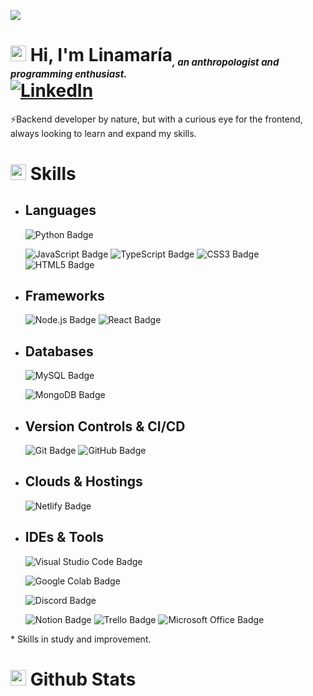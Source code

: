 [![](https://visitcount.itsvg.in/api?id=jeffdevx&icon=0&color=0)](https://visitcount.itsvg.in)<br>
# <img src="https://media.giphy.com/media/TEnXkcsHrP4YedChhA/giphy.gif" width ="25"> <b>Hi, I'm Linamaría<sub style="font-size: 15px; font-style: italic">, an anthropologist and programming enthusiast.</sub><br> [![LinkedIn](https://img.shields.io/badge/Jeferson%20Ferreira-%230077B5.svg?logo=linkedin&logoColor=white)](https://linkedin.com/in/linamariamartinez)</b>

⚡Backend developer by nature, but with a curious eye for the frontend, always looking to learn and expand my skills.<br>

# <img src="https://media2.giphy.com/media/QssGEmpkyEOhBCb7e1/giphy.gif?cid=ecf05e47a0n3gi1bfqntqmob8g9aid1oyj2wr3ds3mg700bl&rid=giphy.gif" width ="25"> <b>Skills</b>

- ## Languages
    <!--![C++ Badge](https://img.shields.io/badge/C++-%2300599C.svg?logo=c%2B%2B&logoColor=white&style=flat)-->
    <!--![Delphi Badge](https://img.shields.io/badge/Delphi-EE1F35?logo=delphi&logoColor=fff&style=flat)-->
    ![Python Badge](https://custom-icon-badges.demolab.com/badge/Python-000.svg?logo=python-colorful)
    <!--![Java Badge](https://custom-icon-badges.demolab.com/badge/Java-ED8B00.svg?logo=java-colorful)-->
    ![JavaScript Badge](https://img.shields.io/badge/Javascript*-%23323330.svg?&logo=javascript&logoColor=%23F7DF1E&style=flat)
    ![TypeScript Badge](https://img.shields.io/badge/TypeScript*-3178C6?logo=typescript&logoColor=fff&style=flat)
    ![CSS3 Badge](https://img.shields.io/badge/CSS3*-%231572B6.svg?&logo=css3&logoColor=white&style=flat)
    ![HTML5 Badge](https://img.shields.io/badge/HTML5*-%23E34F26.svg?&logo=html5&logoColor=white&style=flat)

- ## Frameworks
    <!--![Django Badge](https://img.shields.io/badge/Django-%23092E20.svg?&logo=django&logoColor=white&style=flat)-->
    <!--![DjangoREST Badge](https://img.shields.io/badge/Django-REST*-ff1709?&logo=django&logoColor=white&color=ff1709&labelColor=gray&style=flat) -->
    <!--![Flask Badge](https://img.shields.io/badge/Flask-%23000.svg?&logo=flask&logoColor=white&style=flat)-->
    <!--![Spring Badge](https://img.shields.io/badge/Spring-%236DB33F.svg?&logo=spring&logoColor=white&style=flat)-->
    ![Node.js Badge](https://img.shields.io/badge/Node.js*-393?logo=nodedotjs&logoColor=fff&style=flat)
    ![React Badge](https://img.shields.io/badge/React*-%2320232a.svg?&logo=react&logoColor=%2361DAFB&style=flat)
    <!--![Selenium Badge](https://img.shields.io/badge/Selenium-43B02A?logo=selenium&logoColor=fff&style=flat)-->

- ## Databases
    ![MySQL Badge](https://img.shields.io/badge/MySQL-%2300f.svg?&logo=mysql&logoColor=white&style=flat)
    <!--![Firebird Badge](https://custom-icon-badges.demolab.com/badge/Firebird-gray.svg?logo=firebird) -->
    ![MongoDB Badge](https://img.shields.io/badge/MongoDB-%234ea94b.svg?&logo=mongodb&logoColor=white&style=flat)
    <!--![Redis Badge](https://img.shields.io/badge/Redis*-%23DD0031.svg?&logo=redis&logoColor=white&style=flat) -->
    <!--![Postgres Badge](https://img.shields.io/badge/Postgres-%23316192.svg?&logo=postgresql&logoColor=white&style=flat) -->
    <!--![SQLite Badge](https://img.shields.io/badge/SQLite-%2307405e.svg?&logo=sqlite&logoColor=white&style=flat)-->
    <!--![Firebase Badge](https://img.shields.io/badge/Firebase*-%23039BE5.svg?&logo=firebase&style=flat) -->

- ## Version Controls & CI/CD
    ![Git Badge](https://img.shields.io/badge/Git-F05032?logo=git&logoColor=fff&style=flat)
    ![GitHub Badge](https://img.shields.io/badge/GitHub-181717?logo=github&logoColor=fff&style=flat)
    <!--![Git Extensions Badge](https://img.shields.io/badge/Git%20Extensions-212121?logo=gitextensions&logoColor=fff&style=flat)-->
    <!--![TortoiseSVN Badge](https://custom-icon-badges.demolab.com/badge/TortoiseSVN-89A3CC.svg?logo=tortoisesvn&logoColor=fff)-->
    <!--![Jenkins Badge](https://img.shields.io/badge/Jenkins-%232C5263.svg?&logo=jenkins&logoColor=white&style=flat) -->
    <!--![Docker Badge](https://img.shields.io/badge/Docker*-2496ED?logo=docker&logoColor=fff&style=flat)-->
    <!--![Azure DevOps Badge](https://img.shields.io/badge/Azure%20DevOps-0078D7?logo=azuredevops&logoColor=fff&style=flat)-->

- ## Clouds & Hostings
    ![Netlify Badge](https://img.shields.io/badge/Netlify-%23000000.svg?&logo=netlify&logoColor=00C7B7&style=flat)
    <!--![Heroku Badge](https://img.shields.io/badge/Heroku-%23430098.svg?&logo=heroku&logoColor=white&style=flat) -->
    <!--![Apache Badge](https://img.shields.io/badge/Apache-C71A36?&logo=Apache&logoColor=white&style=flat) -->
    <!--![Gunicorn Badge](https://img.shields.io/badge/Gunicorn-499848?logo=gunicorn&logoColor=fff&style=flat)-->

- ## IDEs & Tools
    ![Visual Studio Code Badge](https://img.shields.io/badge/Visual%20Studio%20Code-007ACC?logo=visualstudiocode&logoColor=fff&style=flat)
    <!--![PyCharm Badge](https://img.shields.io/badge/PyCharm-000?logo=pycharm&logoColor=fff&style=flat)-->
    <!--![IntelliJ IDEA Badge](https://img.shields.io/badge/IntelliJ%20IDEA-000?logo=intellijidea&logoColor=fff&style=flat)-->
    <!--![Jupyter Badge](https://img.shields.io/badge/Jupyter-F37626?logo=jupyter&logoColor=fff&style=flat)-->
    <!--![Sublime Text Badge](https://img.shields.io/badge/Sublime%20Text-FF9800?logo=sublimetext&logoColor=fff&style=flat)-->
    <!--![Embarcadero Badge](https://img.shields.io/badge/Embarcadero-ED1F35?logo=embarcadero&logoColor=fff&style=flat)-->
    ![Google Colab Badge](https://img.shields.io/badge/Google%20Colab-F9AB00?logo=googlecolab&logoColor=fff&style=flat)
    <!--![DBeaver Badge](https://custom-icon-badges.demolab.com/badge/DBeaver-897263.svg?logo=dbeaver)-->
    <!--![IBExpert Badge](https://custom-icon-badges.demolab.com/badge/IBExpert-gray.svg?logo=ibexpert)-->
    <!--![Postman Badge](https://img.shields.io/badge/Postman-FF6C37?logo=postman&logoColor=fff&style=flat)-->
    <!--![Chocolatey Badge](https://img.shields.io/badge/Chocolatey-80B5E3?logo=chocolatey&logoColor=fff&style=flat)-->
    <!--![OpenVPN Badge](https://img.shields.io/badge/OpenVPN-EA7E20?logo=openvpn&logoColor=fff&style=flat)-->
    ![Discord Badge](https://img.shields.io/badge/Discord-5865F2?logo=discord&logoColor=fff&style=flat)
    <!--![Slack Badge](https://img.shields.io/badge/Slack-4A154B?logo=slack&logoColor=fff&style=flat)-->
    ![Notion Badge](https://img.shields.io/badge/Notion-000?logo=notion&logoColor=fff&style=flat)
    ![Trello Badge](https://img.shields.io/badge/Trello-0052CC?logo=trello&logoColor=fff&style=flat)
    ![Microsoft Office Badge](https://img.shields.io/badge/Microsoft%20Office-D83B01?logo=microsoftoffice&logoColor=fff&style=flat)

\* Skills in study and improvement.
# <img src="https://media.giphy.com/media/iY8CRBdQXODJSCERIr/giphy.gif" width="25"> <b>Github Stats</b>

<!--![](https://github-readme-stats.vercel.app/api?username=jeffdevx&theme=dracula&hide_border=true&include_all_commits=true&count_private=true)<br/>
![](https://github-readme-streak-stats.herokuapp.com/?user=jeffdevx&theme=dracula&hide_border=true)<br/>
![](https://github-readme-stats.vercel.app/api/top-langs/?username=jeffdevx&theme=dracula&hide_border=true&include_all_commits=true&count_private=true&layout=compact)

------
Credit: [jeffdevx](https://github.com/jeffdevx)

Last Edited on: 23/07/2023-->
